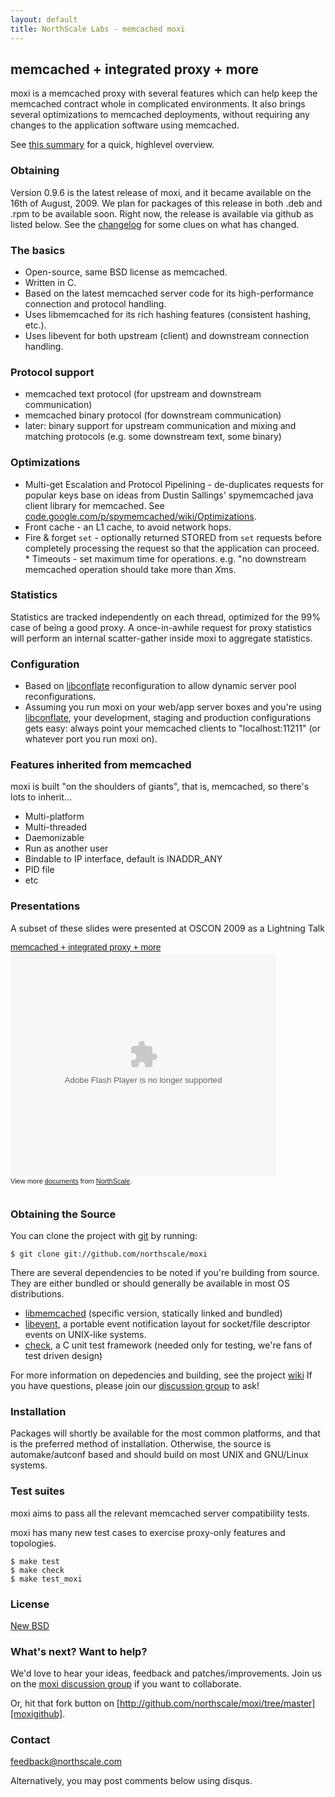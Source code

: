 ```yaml
---
layout: default
title: NorthScale Labs - memcached moxi
---
```


## memcached + integrated proxy + more

moxi is a memcached proxy with several features which can help keep
the memcached contract whole in complicated environments.  It also
brings several optimizations to memcached deployments, without
requiring any changes to the application software using memcached.

See [this summary][summarypdf] for a quick, highlevel overview.

### Obtaining

Version 0.9.6 is the latest release of moxi, and it became available
on the 16th of August, 2009.  We plan for packages of this release in
both .deb and .rpm to be available soon.  Right now, the release is
available via github as listed below.  See the [changelog][changelog]
for some clues on what has changed.

### The basics

* Open-source, same BSD license as memcached.
* Written in C.
* Based on the latest memcached server code for its high-performance
  connection and protocol handling.
* Uses libmemcached for its rich hashing features (consistent hashing,
  etc.).
* Uses libevent for both upstream (client) and downstream connection
  handling.

### Protocol support

* memcached text protocol (for upstream and downstream communication)
* memcached binary protocol (for downstream communication)
* later: binary support for upstream communication and mixing and
  matching protocols (e.g. some downstream text, some binary)

### Optimizations

* Multi-get Escalation and Protocol Pipelining - de-duplicates
  requests for popular keys base on ideas from Dustin Sallings'
  spymemcached java client library for memcached.  See
  [code.google.com/p/spymemcached/wiki/Optimizations][spyopt].
* Front cache - an L1 cache, to avoid network hops.
* Fire & forget `set` - optionally returned STORED from `set` requests
  before completely processing the request so that the application can
  proceed.  * Timeouts - set maximum time for operations. e.g. "no
  downstream memcached operation should take more than *X*ms.

### Statistics

Statistics are tracked independently on each thread, optimized for the
99% case of being a good proxy. A once-in-awhile request for proxy
statistics will perform an internal scatter-gather inside moxi to
aggregate statistics.

### Configuration

* Based on [libconflate][lconfl] reconfiguration to allow dynamic
  server pool reconfigurations.
* Assuming you run moxi on your web/app server boxes and you're using
  [libconflate][lconfl], your development, staging and production
  configurations gets easy: always point your memcached clients to
  "localhost:11211" (or whatever port you run moxi on).  </li> </ul>

### Features inherited from memcached

moxi is built "on the shoulders of giants", that is, memcached, so
there's lots to inherit...

* Multi-platform
* Multi-threaded
* Daemonizable
* Run as another user
* Bindable to IP interface, default is INADDR_ANY
* PID file
* etc

### Presentations

A subset of these slides were presented at OSCON 2009 as a Lightning
Talk

<div style="width:425px; text-align:left;" id="__ss_1747476">
<a style="font:14px Helvetica,Arial,Sans-serif; display:block;margin:12px 0 3px 0;text-decoration:underline;"
href="http://www.slideshare.net/northscale/moxi-memcached-proxy"
title="moxi - memcached + integrated proxy + more">memcached + integrated
proxy + more</a><object style="margin:0px" width="425" height="355">
<param name="movie" value="http://static.slidesharecdn.com/swf/ssplayer2.swf?doc=moxiabout-090721035815-phpapp02&stripped_title=moxi-memcached-proxy" /><param name="allowFullScreen" value="true"/><param name="allowScriptAccess" value="always"/><embed src="http://static.slidesharecdn.com/swf/ssplayer2.swf?doc=moxiabout-090721035815-phpapp02&stripped_title=moxi-memcached-proxy" type="application/x-shockwave-flash" allowscriptaccess="always" allowfullscreen="true" width="425" height="355"></embed></object>
<div style="font-size:11px;font-family:tahoma,arial;height:26px;padding-top:2px;">View more <a style="text-decoration:underline;" href="http://www.slideshare.net/">documents</a> from <a style="text-decoration:underline;" href="http://www.slideshare.net/northscale">NorthScale</a>.</div>
</div>

### Obtaining the Source

You can clone the project with [git][git] by running:

    $ git clone git://github.com/northscale/moxi

There are several dependencies to be noted if you're building from
source.  They are either bundled or should generally be available in
most OS distributions.

* [libmemcached][libmemcached] (specific version, statically linked
  and bundled)
* [libevent][libevent], a portable event notification layout for
  socket/file descriptor events on UNIX-like systems.
* [check][check], a C unit test framework (needed only for testing,
  we're fans of test driven design)

For more information on depedencies and building, see the project
[wiki][wiki] If you have questions, please join our [discussion
group][group] to ask!

### Installation

Packages will shortly be available for the most common platforms, and
that is the preferred method of installation.  Otherwise, the source
is automake/autconf based and should build on most UNIX and GNU/Linux
systems.

### Test suites

moxi aims to pass all the relevant memcached server compatibility
tests.

moxi has many new test cases to exercise proxy-only features and
topologies.

    $ make test
    $ make check
    $ make test_moxi

### License

[New BSD][license]

### What's next?  Want to help?

We'd love to hear your ideas, feedback and patches/improvements.  Join
us on the [moxi discussion group][group] if you want to collaborate.

Or, hit that fork button on
[http://github.com/northscale/moxi/tree/master][moxigithub].

### Contact

[feedback@northscale.com][feedback]

Alternatively, you may post comments below using disqus.

[summarypdf]: moxi_information_7.17.09.pdf
[changelog]: changelog.html
[spyopt]: http://code.google.com/p/spymemcached/wiki/Optimizations
[group]: http://groups.google.com/group/moxi
[libevent]: http://monkey.org/~provos/libevent/
[lconfl]: http://labs.northscale.com/libconflate/
[check]: http://check.sourceforge.net/
[libmemcached]: http://tangent.org/552/libmemcached.html
[wiki]: http://wiki.github.com/northscale/moxi
[git]: http://git-scm.com/
[moxigithub]: http://github.com/northscale/moxi/tree/master
[feedback]: feedback@northscale.com
[license]: http://www.opensource.org/licenses/bsd-license.php
